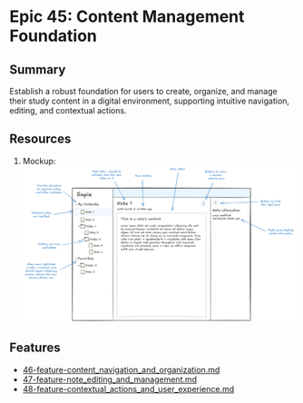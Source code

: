 # Epic 45: Content Management Foundation

## Summary

Establish a robust foundation for users to create, organize, and manage their study content in a digital environment,
supporting intuitive navigation, editing, and contextual actions.

## Resources

1. Mockup: ![note_editing_mockup.png](../../../research/content_features_and_implementation/note_editing_mockup.png)

## Features

- [46-feature-content_navigation_and_organization.md](../../5-done/46-feature-content_navigation_and_organization.md)
- [47-feature-note_editing_and_management.md](../../2-features/2-to-refine/47-feature-note_editing_and_management.md)
- [48-feature-contextual_actions_and_user_experience.md](../../2-features/2-to-refine/48-feature-contextual_actions_and_user_experience.md) 


